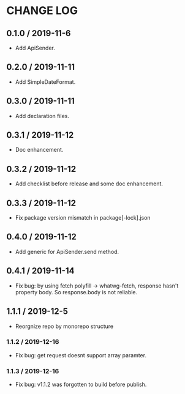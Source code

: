 # CHANGE LOG

## 0.1.0 / 2019-11-6

- Add ApiSender.

## 0.2.0 / 2019-11-11

- Add SimpleDateFormat.

## 0.3.0 / 2019-11-11

- Add declaration files.

## 0.3.1 / 2019-11-12

- Doc enhancement.

## 0.3.2 / 2019-11-12

- Add checklist before release and some doc enhancement.

## 0.3.3 / 2019-11-12

- Fix package version mismatch in package[-lock].json

## 0.4.0 / 2019-11-12

- Add generic for ApiSender.send method.

## 0.4.1 / 2019-11-14

- Fix bug: by using fetch polyfill -> whatwg-fetch, response hasn't property body. So response.body is not reliable.

## 1.1.1 / 2019-12-5

- Reorgnize repo by monorepo structure

### 1.1.2 / 2019-12-16

- Fix bug: get request doesnt support array paramter.

### 1.1.3 / 2019-12-16

- Fix bug: v1.1.2 was forgotten to build before publish.
